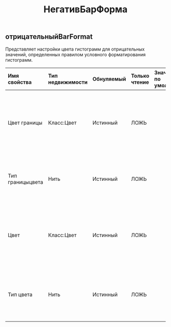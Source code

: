 ﻿---
title: НегативБарФорма
second_title: Aspose.Cells Cloud Documen
type: docs
url: /ru/specification/model/negativebarformat/
description: "Aspose.Cells Спецификация облачной модели: NegativeBarFormat. Легко обрабатывайте Excel и другие документы электронных таблиц с помощью таких функций, как открытие, создание, редактирование, разделение, слияние, сравнение и преобразование."
kwords: Excel, Office, электронная таблица, Cloud REST API, NegativeBarFormat
weight: 50
---
## **отрицательныйBarFormat**

 Представляет настройки цвета гистограмм для отрицательных значений, определенных правилом условного форматирования гистограмм.

| Имя свойства| Тип недвижимости| Обнуляемый| Только чтение| Значение по умолчанию| Описание|
|:- |:- |:- |:- |:- |:- |
| Цвет границы| Класс:Цвет| Истинный| ЛОЖЬ|| Получает или задает объект FormatColor, который можно использовать для указания цвета границы для отрицательных гистограмм.|
| Тип границыцвета| Нить| Истинный| ЛОЖЬ|| Определяет, следует ли использовать тот же цвет границы, что и положительные гистограммы.|
| Цвет| Класс:Цвет| Истинный| ЛОЖЬ|| Получает или задает объект FormatColor, который можно использовать для указания цвета заливки для отрицательных гистограмм.|
| Тип цвета| Нить| Истинный| ЛОЖЬ|| Получает или задает, следует ли использовать тот же цвет заливки, что и положительные гистограммы.|

